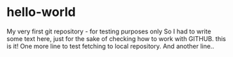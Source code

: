 # hello-world
My very first git repository - for testing purposes only
So I had to write some text here, just for the sake of checking how to work with GITHUB. this is it!
One more line to test fetching to local repository.
And another line..
